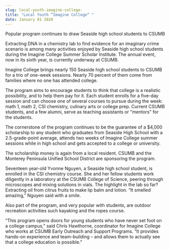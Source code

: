 ```yaml
---
slug: local-youth-imagine-college-
title: "Local Youth “Imagine College” "
date: January 01 2020
---
```


 
<p>Popular program continues to draw Seaside high school students to CSUMB</p>
<p>
  Extracting DNA in a chemistry lab to find evidence for an imaginary crime
  scenario is among many activities enjoyed by Seaside high school students
  during the Imagine College Summer Scholar Institute. The annual event, now in
  its sixth year, is currently underway at CSUMB.
</p>
<p>
  Imagine College brings nearly 150 Seaside high school students to CSUMB for a
  trio of one&#45;week sessions. Nearly 70 percent of them come from families
  where no one has attended college.
</p>
<p>
  The program aims to encourage students to think that college is a realistic
  possibility, and to help them pay for it. Each student enrolls for a
  five&#45;day session and can choose one of several courses to pursue during
  the week: math 1, math 2, CSI chemistry, culinary arts or college prep.
  Current CSUMB students, and a few alumni, serve as teaching assistants or
  "mentors" for the students.
</p>
<p>
  The cornerstone of the program continues to be the guarantee of a $4,000
  scholarship to any student who graduates from Seaside High School with a
  2.5&#45;grade&#45;point average, attends two weeks of Imagine College summer
  sessions while in high school and gets accepted to a college or university.
</p>
<p>
  The scholarship money is again from a local resident. CSUMB and the Monterey
  Peninsula Unified School District are sponsoring the program.
</p>
<p>
  Seventeen year&#45;old Yvonne Nguyen, a Seaside high school student, is
  enrolled in the CSI chemistry course. She and her fellow students work
  diligently in a laboratory at the CSUMB College of Science, peering through
  microscopes and mixing solutions in vials. The highlight in the lab so far?
  Extracting oil from citrus fruits to make lip balm and lotion. “It smelled
  amazing,” Nguyen said with a smile.
</p>
<p>
  Also part of the program, and very popular with students, are outdoor
  recreation activities such kayaking and the ropes course.
</p>
<p>
  “This program opens doors for young students who have never set foot on a
  college campus,” said Chris Hawthorne, coordinator for Imagine College who
  works at CSUMB Early Outreach and Support Programs. “It provides hands&#45;on
  experience and team&#45;building – and allows them to actually see that a
  college education is possible.”
</p>
 
